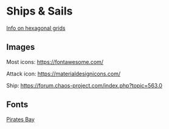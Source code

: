 # Ships & Sails

[Info on hexagonal grids](https://www.redblobgames.com/grids/hexagons/)

## Images

Most icons:
https://fontawesome.com/

Attack icon:
https://materialdesignicons.com/

Ship:
https://forum.chaos-project.com/index.php?topic=563.0

## Fonts

[Pirates Bay](https://www.dafont.com/font-comment.php?file=piratesbay)
